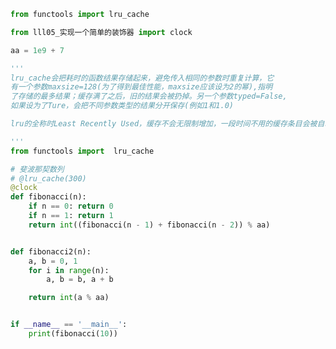 
<BlogInfo id="805" title="6.lrucache做备忘" author="白日梦想猿" pv=0 read_times=0 pre_cost_time="0分33秒" category="函数装饰器和闭包" tag_list="['函数装饰器和闭包']" create_time="2022.03.21 10:47:20" update_time="2022.09.04 17:47:41" />

```python
from functools import lru_cache

from lll05_实现一个简单的装饰器 import clock

aa = 1e9 + 7

'''
lru_cache会把耗时的函数结果存储起来，避免传入相同的参数时重复计算，它
有一个参数maxsize=128(为了得到最佳性能，maxsize应该设为2的幂),指明
了存储的最多结果；缓存满了之后，旧的结果会被扔掉。另一个参数typed=False,
如果设为了Ture，会把不同参数类型的结果分开保存(例如1和1.0)

lru的全称时Least Recently Used，缓存不会无限制增加，一段时间不用的缓存条目会被自动删除

'''
from functools import  lru_cache

# 斐波那契数列
# @lru_cache(300)
@clock
def fibonacci(n):
    if n == 0: return 0
    if n == 1: return 1
    return int((fibonacci(n - 1) + fibonacci(n - 2)) % aa)


def fibonacci2(n):
    a, b = 0, 1
    for i in range(n):
        a, b = b, a + b

    return int(a % aa)


if __name__ == '__main__':
    print(fibonacci(10))

```
